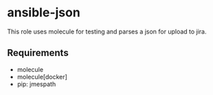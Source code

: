 ansible-json
=========

This role uses molecule for testing and parses a json for upload to jira. 

Requirements
------------
* molecule 
* molecule[docker]
* pip: jmespath
